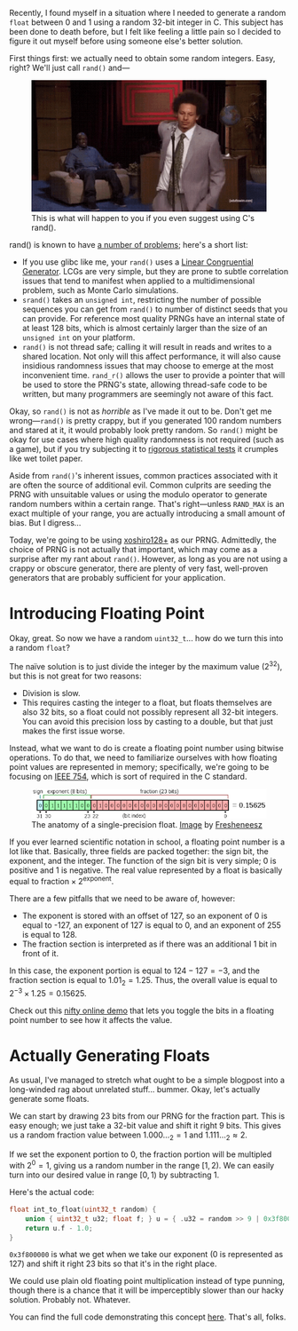 Recently, I found myself in a situation where I needed to generate a random `float` between 0 and 1 using a random 32-bit integer in C. This subject has been done to death before, but I felt like feeling a little pain so I decided to figure it out myself before using someone else's better solution.

First things first: we actually need to obtain some random integers. Easy, right? We'll just call `rand()` and&mdash;

<figure style="max-width: 512px">
    <img src="eric-andre.gif" alt="GIF of Eric Andre shooting Hannibal">
    <figcaption>This is what will happen to you if you even suggest using C's rand().</figcaption>
</figure>

rand() is known to have [a number of problems](https://stackoverflow.com/questions/52869166/why-is-the-use-of-rand-considered-bad); here's a short list:
- If you use glibc like me, your `rand()` uses a [Linear Congruential Generator](https://en.wikipedia.org/wiki/Linear_congruential_generator). LCGs are very simple, but they are prone to subtle correlation issues that tend to manifest when applied to a multidimensional problem, such as Monte Carlo simulations.
- `srand()` takes an `unsigned int`, restricting the number of possible sequences you can get from `rand()` to number of distinct seeds that you can provide. For reference most quality PRNGs have an internal state of at least 128 bits, which is almost certainly larger than the size of an `unsigned int` on your platform.
- `rand()` is not thread safe; calling it will result in reads and writes to a shared location. Not only will this affect performance, it will also cause insidious randomness issues that may choose to emerge at the most inconvenient time. `rand_r()` allows the user to provide a pointer that will be used to store the PRNG's state, allowing thread-safe code to be written, but many programmers are seemingly not aware of this fact.

Okay, so `rand()` is not as *horrible* as I've made it out to be. Don't get me wrong&mdash;`rand()` is pretty crappy, but if you generated 100 random numbers and stared at it, it would probably look pretty random. So `rand()` might be okay for use cases where high quality randomness is not required (such as a game), but if you try subjecting it to [rigorous statistical tests](https://en.wikipedia.org/wiki/TestU01) it crumples like wet toilet paper.

<aside>

Aside from `rand()`'s inherent issues, common practices associated with it are often the source of additional evil. Common culprits are seeding the PRNG with unsuitable values or using the modulo operator to generate random numbers within a certain range. That's right&mdash;unless `RAND_MAX` is an exact multiple of your range, you are actually introducing a small amount of bias. But I digress&hellip;

</aside>

Today, we're going to be using [xoshiro128+](https://prng.di.unimi.it/xoshiro128plus.c) as our PRNG. Admittedly, the choice of PRNG is not actually that important, which may come as a surprise after my rant about `rand()`. However, as long as you are not using a crappy or obscure generator, there are plenty of very fast, well-proven generators that are probably sufficient for your application.

# Introducing Floating Point

Okay, great. So now we have a random `uint32_t`... how do we turn this into a random `float`?

The na&iuml;ve solution is to just divide the integer by the maximum value (2<sup>32</sup>), but this is not great for two reasons:
- Division is slow.
- This requires casting the integer to a float, but floats themselves are also 32 bits, so a float could not possibly represent all 32-bit integers. You can avoid this precision loss by casting to a double, but that just makes the first issue worse.

Instead, what we want to do is create a floating point number using bitwise operations. To do that, we need to familiarize ourselves with how floating point values are represented in memory; specifically, we're going to be focusing on [IEEE 754](https://en.wikipedia.org/wiki/IEEE_754), which is sort of required in the C standard.

<figure style="max-width: 640px">
    <img src="float-layout.png" alt="diagram of the bits in a floating-point number (sign, exponent, mantissa)">
    <figcaption>The anatomy of a single-precision float. <a href="https://en.wikipedia.org/wiki/File:Float_example.svg">Image</a> by <a href="https://en.wikipedia.org/wiki/User:Fresheneesz">Fresheneesz</a></figcaption>
</figure>

If you ever learned scientific notation in school, a floating point number is a lot like that. Basically, three fields are packed together: the sign bit, the exponent, and the integer. The function of the sign bit is very simple; 0 is positive and 1 is negative. The real value represented by a float is basically equal to $\mathrm{fraction} \times 2^\mathrm{exponent}$.

There are a few pitfalls that we need to be aware of, however:
- The exponent is stored with an offset of 127, so an exponent of 0 is equal to -127, an exponent of 127 is equal to 0, and an exponent of 255 is equal to 128. 
- The fraction section is interpreted as if there was an additional 1 bit in front of it.

In this case, the exponent portion is equal to $124 - 127 = -3$, and the fraction section is equal to $1.01_2 = 1.25$. Thus, the overall value is equal to $2^{-3} \times 1.25 = 0.15625$.

<aside>

Check out this [nifty online demo](https://www.h-schmidt.net/FloatConverter/IEEE754.html) that lets you toggle the bits in a floating point number to see how it affects the value.

</aside>

# Actually Generating Floats

As usual, I've managed to stretch what ought to be a simple blogpost into a long-winded rag about unrelated stuff... bummer. Okay, let's actually generate some floats.

We can start by drawing 23 bits from our PRNG for the fraction part. This is easy enough; we just take a 32-bit value and shift it right 9 bits. This gives us a random fraction value between $1.000\ldots_2 = 1$ and $1.111\ldots_2 \approx 2$.

If we set the exponent portion to 0, the fraction portion will be multipled with $2^0 = 1$, giving us a random number in the range $[1, 2)$. We can easily turn into our desired value in range $[0, 1)$ by subtracting 1.

Here's the actual code:

```c
float int_to_float(uint32_t random) {
    union { uint32_t u32; float f; } u = { .u32 = random >> 9 | 0x3f800000 };
    return u.f - 1.0;
}
```

`0x3f800000` is what we get when we take our exponent (0 is represented as 127) and shift it right 23 bits so that it's in the right place.

We could use plain old floating point multiplication instead of type punning, though there is a chance that it will be imperceptibly slower than our hacky solution. Probably not. Whatever.

You can find the full code demonstrating this concept [here](xoshiro128plus.c). That's all, folks. 